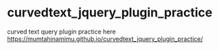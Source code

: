 # curvedtext_jquery_plugin_practice
curved text query plugin practice here
https://mumtahinamimu.github.io/curvedtext_jquery_plugin_practice/
